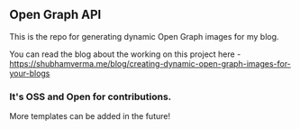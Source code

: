 ## Open Graph API

This is the repo for generating dynamic Open Graph images for my blog.

You can read the blog about the working on this project here - https://shubhamverma.me/blog/creating-dynamic-open-graph-images-for-your-blogs



### It's OSS and Open for contributions.
 More templates can be added in the future!
